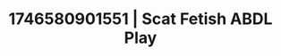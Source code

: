 ---
categories:
- Erotic surprise
- Bedroom eyes
- Erotic focus
- AI-generated
- Sultry voice
- Soft spanking
- ASMR
- Cosplay
image: /assets/images/1746580901551.jpg
layout: post
seo:
  description: Featured content with sensual Scat Fetish, ABDL Play. HD images available.
  keywords: Scat Fetish, ABDL Play
  og_image: /assets/images/1746580901551.jpg
  schema_type: VisualArtwork
tags:
- ABDL Play
- Scat Fetish
- '#1746580901551'
title: 1746580901551 | Scat Fetish ABDL Play
---